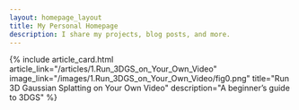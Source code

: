 ```yaml
---
layout: homepage_layout
title: My Personal Homepage
description: I share my projects, blog posts, and more.
---
```


<!-- Article Card -->
{% include article_card.html
   article_link="/articles/1.Run_3DGS_on_Your_Own_Video"
   image_link="/images/1.Run_3DGS_on_Your_Own_Video/fig0.png"
   title="Run 3D Gaussian Splatting on Your Own Video"
   description="A beginner’s guide to 3DGS"
%}
